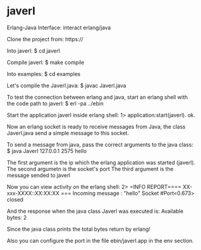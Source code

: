 javerl
======

Erlang-Java Interface: interact erlang/java

Clone the project from:
      https://
      
Into javerl:
      $ cd javerl

Compile javerl:
      $ make compile

Into examples:
      $ cd examples

Let's compile the Javerl.java:
      $ javac Javerl.java
      
To test the connection between erlang and java, start an erlang 
shell with the code path to javerl:
      $ erl -pa ../ebin
      
Start the application javerl inside erlang shell:
      1> application:start(javerl).
      ok.

Now an erlang socket is ready to receive messages from Java, the class Javerl.java
send a simple message to this socket.

To send a message from java, pass the correct arguments to the java class:
      $ java Javerl 127.0.0.1 2575 hello
      
The first argument is the ip which the erlang application was started (javerl).
The second argumetn is the socket's port
The third argument is the message sended to javerl

Now you can view activity on the erlang shell:
      2>
      =INFO REPORT==== XX-xxx-XXXX::XX:XX:XX ===
      Incoming message : "hello" 
      Socket #Port<0.673> closed

And the response when the java class Javerl was executed is:
      Available bytes: 2

Since the java class prints the total bytes return by erlang!

Also you can configure the port in the file ebin/javerl.app in the env section.
